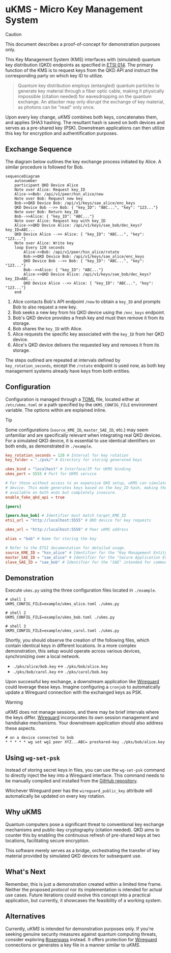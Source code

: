 # uKMS - Micro Key Management System

> [!CAUTION]
> This document describes a proof-of-concept for demonstration purposes only.

This Key Management System (KMS) interfaces with (simulated) quantum key
distribution (QKD) endpoints as specified in [ETSI 014]. The primary function of
the KMS is to request keys from the QKD API and instruct the corresponding party
on which key ID to utilize.

> Quantum key distribution employs (entangled) quantum particles to generate key
> material through a fiber optic cable, making it physically impossible
> (citation needed) for eavesdropping on the quantum exchange. An attacker may
> only disrupt the exchange of key material, as photons can be "read" only once.

Upon every key change, _uKMS_ combines both keys, concatenates them, and applies
SHA3 hashing. The resultant hash is saved on both devices and serves as a
pre-shared key (PSK). Downstream applications can then utilize this key for
encryption and authentification purposes.

## Exchange Sequence

The diagram below outlines the key exchange process initiated by Alice. A
similar procedure is followed for Bob.

```mermaid
sequenceDiagram
    autonumber
    participant QKD Device Alice
    Note over Alice: Request key_ID
    Alice->>Bob: /api/v1/peer/hsn_alice/new
    Note over Bob: Request new key
    Bob->>QKD Device Bob: /api/v1/keys/sae_alice/enc_keys
    QKD Device Bob -->> Bob: { "key_ID": "ABC...", "key": "123..."}
    Note over Bob: Return key_ID
    Bob-->>Alice: { "key_ID": "ABC..."}
    Note over Alice: Request key with key_ID
    Alice->>QKD Device Alice: /api/v1/keys/sae_bob/dec_keys?key_ID=ABC...
    QKD Device Alice -->> Alice: { "key_ID": "ABC...", "key": "123..."}
    Note over Alice: Write key
    loop Every 120 seconds
        Alice->>Bob: /api/v1/peer/hsn_alice/rotate
        Bob->>QKD Device Bob: /api/v1/keys/sae_alice/enc_keys
        QKD Device Bob -->> Bob: { "key_ID": "ABC...", "key": "123..."}
        Bob-->>Alice: { "key_ID": "ABC..."}
        Alice->>QKD Device Alice: /api/v1/keys/sae_bob/dec_keys?key_ID=ABC...
        QKD Device Alice -->> Alice: { "key_ID": "ABC...", "key": "123..."}
    end
```

1. Alice contacts Bob's API endpoint `/new` to obtain a `key_ID` and prompts Bob
   to also request a new key.
2. Bob seeks a new key from his QKD device using the `/enc_keys` endpoint.
3. Bob's QKD device provides a fresh key and must then remove it from its storage.
4. Bob shares the `key_ID` with Alice.
5. Alice requests the specific key associated with the `key_ID` from her QKD device.
6. Alice's QKD device delivers the requested key and removes it from its storage.

The steps outlined are repeated at intervals defined by `key_rotation_seconds`,
except the `/rotate` endpoint is used now, as both key management systems
already have keys from both entities.

## Configuration

Configuration is managed through a [TOML] file, located either at
`/etc/ukms.toml` or a path specified by the `UKMS_CONFIG_FILE` environment
variable. The options within are explained inline.

> [!TIP]
> Some configurations (`source_KME_ID`, `master_SAE_ID`, etc.) may seem
> unfamiliar and are specifically relevant when integrating real QKD devices.
> For a simulated QKD device, it is essential to use identical identifiers on
> both ends, as demonstrated in `./example`.

```toml
key_rotation_seconds = 120 # Interval for key rotation
key_folder = "./psk/" # Directory for storing generated keys

ukms_bind = "localhost" # Interface/IP for UKMS binding
ukms_port = 5555 # Port for UKMS service

# For those without access to an expensive QKD setup, uKMS can simulate a QKD
# device. This mode generates keys based on the key_ID hash, making them
# available on both ends but completely insecure.
enable_fake_qkd_api = true

[peers]

[peers.hsn_bob] # Identifier must match target_KME_ID
etsi_url = "http://localhost:5555" # QKD device for key requests

ukms_url = "http://localhost:5556" # Peer uKMS address

alias = "bob" # Name for storing the key

# Refer to the ETSI documentation for detailed usage.
source_KME_ID = "hsn_alice" # Identifier for the "Key Management Entity" in operation
master_SAE_ID = "sae_alice" # Identifier for the "Secure Application Entity" in operation
slave_SAE_ID = "sae_bob" # Identifier for the "SAE" intended for communication
```

## Demonstration

Execute `ukms.py` using the three configuration files located in `./example`.

```shell
# shell 1
UKMS_CONFIG_FILE=example/ukms_alice.toml ./ukms.py

# shell 2
UKMS_CONFIG_FILE=example/ukms_bob.toml ./ukms.py

# shell 3
UKMS_CONFIG_FILE=example/ukms_carol.toml ./ukms.py
```

Shortly, you should observe the creation of the following files, which contain
identical keys in different locations. In a more complex demonstration, this
setup would operate across various devices, synchronizing over a local network.

- `./pks/alice/bob.key` <-> `./pks/bob/alice.key`
- `./pks/bob/carol.key` <-> `./pks/carol/bob.key`

Upon successful key exchange, a downstream application like [Wireguard] could
leverage these keys. Imagine configuring a `cronjob` to automatically update a
Wireguard connection with the exchanged keys as PSK.

> [!WARNING]
> _uKMS_ does not manage sessions, and there may be brief intervals where the
> keys differ. [Wireguard] incorporates its own session management and
> handshake mechanisms. Your downstream application should also address these
> aspects.

```shell
# on a device connected to bob
* * * * * wg set wg1 peer XYZ...ABC= preshared-key ./pks/bob/alice.key
```

## Using `wg-set-psk`

Instead of storing secret keys in files, you can use the `wg-set-psk` command
to directly inject the key into a Wireguard interface. This command needs to
be manually compiled and installed from the [GitHub repository](https://github.com/aparcar/wg-set-psk).

Whichever Wireguard peer has the `wireguard_public_key` attribute will
automatically be updated on every key rotation.

## Why uKMS

Quantum computers pose a significant threat to conventional key exchange
mechanisms and public-key cryptography (citation needed). QKD aims to counter
this by enabling the continuous refresh of pre-shared keys at two locations,
facilitating secure encryption.

This software merely serves as a bridge, orchestrating the transfer of key
material provided by simulated QKD devices for subsequent use.

## What's Next

Remember, this is just a demonstration created within a limited time frame.
Neither the proposed _protocol_ nor its implementation is intended for actual
use cases. Future iterations could evolve this concept into a practical
application, but currently, it showcases the feasibility of a working system.

## Alternatives

Currently, _uKMS_ is intended for demonstration purposes only. If you're seeking
genuine security measures against quantum computing threats, consider exploring
[Rosenpass] instead. It offers protection for [Wireguard] connections or
generates a key file in a manner similar to _uKMS_.

[ETSI 014]: https://www.etsi.org/deliver/etsi_gs/QKD/001_099/014/01.01.01_60/gs_qkd014v010101p.pdf
[TOML]: https://toml.io/
[Wireguard]: https://www.wireguard.com
[Rosenpass]: https://rosenpass.eu
